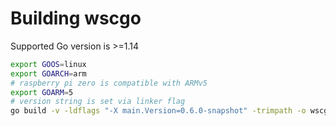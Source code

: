# Building wscgo

Supported Go version is >=1.14

```bash
export GOOS=linux
export GOARCH=arm
# raspberry pi zero is compatible with ARMv5
export GOARM=5
# version string is set via linker flag
go build -v -ldflags "-X main.Version=0.6.0-snapshot" -trimpath -o wscgo ./cmd/wscgo
```